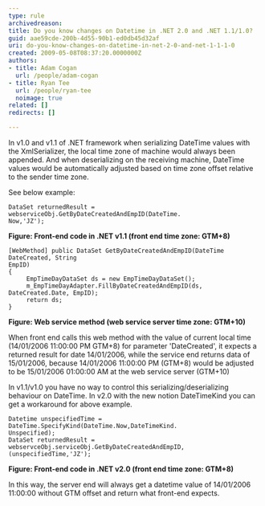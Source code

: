 ```yaml
---
type: rule
archivedreason: 
title: Do you know changes on Datetime in .NET 2.0 and .NET 1.1/1.0?
guid: aae59cde-200b-4d55-90b1-ed0db45d32af
uri: do-you-know-changes-on-datetime-in-net-2-0-and-net-1-1-1-0
created: 2009-05-08T08:37:20.0000000Z
authors:
- title: Adam Cogan
  url: /people/adam-cogan
- title: Ryan Tee
  url: /people/ryan-tee
  noimage: true
related: []
redirects: []

---
```


In v1.0 and v1.1 of .NET framework when serializing DateTime values with the XmlSerializer, the local time zone of machine would always been appended. And when deserializing on the receiving machine, DateTime values would be automatically adjusted based on time zone offset relative to the sender time zone. 

See below example:  

<!--endintro-->

``` dotnet
DataSet returnedResult = webserviceObj.GetByDateCreatedAndEmpID(DateTime.
Now,'JZ');
```
**Figure: Front-end code in .NET v1.1 (front end time zone: GTM+8)** 


``` dotnet
[WebMethod] public DataSet GetByDateCreatedAndEmpID(DateTime DateCreated, String                                
EmpID)                                
{
     EmpTimeDayDataSet ds = new EmpTimeDayDataSet();                                
     m_EmpTimeDayAdapter.FillByDateCreatedAndEmpID(ds, DateCreated.Date, EmpID);                                
     return ds;
}
```
**Figure: Web service method (web service server time zone: GTM+10)**

When front end calls this web method with the value of current local time (14/01/2006 11:00:00 PM GTM+8) for parameter 'DateCreated', it expects a returned result for date 14/01/2006, while the service end returns data of 15/01/2006, because 14/01/2006 11:00:00 PM (GTM+8) would be adjusted to be 15/01/2006 01:00:00 AM at the web service server (GTM+10)

In v1.1/v1.0 you have no way to control this serializing/deserializing behaviour on DateTime. In v2.0 with the new notion DateTimeKind you can get a workaround for above example.

``` dotnet
Datetime unspecifiedTime = DateTime.SpecifyKind(DateTime.Now,DateTimeKind.
Unspecified);                                
DataSet returnedResult = webservceObj.serviceObj.GetByDateCreatedAndEmpID,
(unspecifiedTime,'JZ');
```
**Figure: Front-end code in .NET v2.0 (front end time zone: GTM+8)**

In this way, the server end will always get a datetime value of 14/01/2006 11:00:00 without GTM offset and return what front-end expects.
